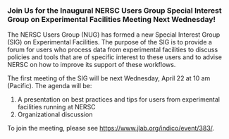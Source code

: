 ### Join Us for the Inaugural NERSC Users Group Special Interest Group on Experimental Facilities Meeting Next Wednesday!

The NERSC Users Group (NUG) has formed a new Special Interest Group (SIG) on
Experimental Facilities. The purpose of the SIG is to provide a forum for users
who process data from experimental facilities to discuss policies and tools
that are of specific interest to these users and to advise NERSC on how to
improve its support of these workflows.

The first meeting of the SIG will be next Wednesday, April 22 at 10 am 
(Pacific). The agenda will be:
1. A presentation on best practices and tips for users from experimental
facilities running at NERSC
2. Organizational discussion

To join the meeting, please see <https://www.jlab.org/indico/event/383/>.
